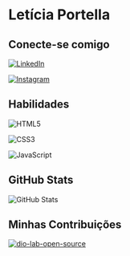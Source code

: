 # Letícia Portella

## Conecte-se comigo
[![LinkedIn](https://img.shields.io/badge/LinkedIn-FFF?style=for-the-badge&logo=linkedin&logoColor=ffafcc)](https://www.linkedin.com/in/leticiaportella/)

[![Instagram](https://img.shields.io/badge/Instagram-FFF?style=for-the-badge&logo=instagram&logoColor=ffafcc)](https://www.instagram.com/portellale/)

## Habilidades
![HTML5](https://img.shields.io/badge/HTML5-FFF?style=for-the-badge&logo=html5&logoColor=ffafcc)

![CSS3](https://img.shields.io/badge/CSS3-FFF?style=for-the-badge&logo=css3&logoColor=ffafcc)

![JavaScript](https://img.shields.io/badge/JavaScript-FFF?style=for-the-badge&logo=javascript&logoColor=ffafcc)


## GitHub Stats
![GitHub Stats](https://github-readme-stats.vercel.app/api?username=portellale&theme=transparent&bg_color=FFF&border_color=cdb4db&show_icons=true&icon_color=a2d2ff&title_color=cdb4db&text_color=ffafcc&hide_title=true&hide=stars)

## Minhas Contribuições
[![dio-lab-open-source](https://github-readme-stats.vercel.app/api/pin/?username=portellale&repo=dio-lab-open-source&bg_color=FFF&border_color=cdb4db&show_icons=true&icon_color=a2d2ff&title_color=cdb4db&text_color=ffafcc)](https://github.com/portellale/dio-lab-open-source)